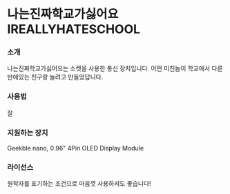 # 나는진짜학교가싫어요<br>IREALLYHATESCHOOL

### 소개
나는진짜학교가싫어요는 소켓을 사용한 통신 장치입니다.
어떤 미친놈이 학교에서 다른 반에있는 친구랑 놀려고 만들었답니다.

### 사용법
잘

### 지원하는 장치
Geekble nano, 0.96" 4Pin OLED Display Module

### 라이선스
원작자를 표기하는 조건으로 마음껏 사용하셔도 좋습니다!
